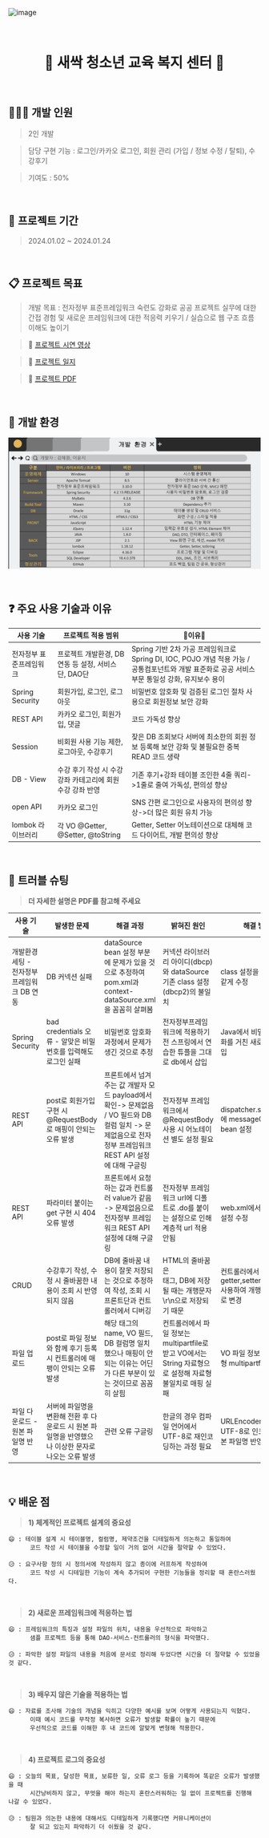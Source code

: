![image](https://github.com/hyewonkim1996/edu_project/assets/153244876/1c18d377-43c0-4a8e-a59a-90336753b1f8)

&nbsp;
&nbsp;

<h1 align="center"> 🌱 새싹 청소년 교육 복지 센터 🌱 </h1>

&nbsp;
&nbsp;

## 👩🏻‍💻 개발 인원
> 2인 개발

> 담당 구현 기능 : 로그인/카카오 로그인, 회원 관리 (가입 / 정보 수정 / 탈퇴), 수강후기

> 기여도 : 50%

&nbsp;
&nbsp;

## 📆 프로젝트 기간
> 2024.01.02 ~ 2024.01.24

&nbsp;
&nbsp;

## 📋 프로젝트 목표 
> 개발 목표 : 전자정부 표준프레임워크 숙련도 강화로 공공 프로젝트 실무에 대한 간접 경험 및 새로운 프레임워크에 대한 적응력 키우기 / 실습으로 웹 구조 흐름 이해도 높이기 

> 🔗 [프로젝트 시연 영상](https://www.youtube.com/watch?v=v1fOSp8c0Dk)

> 🔗 [프로젝트 일지](https://hyewonkim1996.tistory.com/category/%F0%9F%93%81%20%ED%94%84%EB%A1%9C%EC%A0%9D%ED%8A%B8%20%EC%9D%BC%EC%A7%80)

> 🔗 [프로젝트 PDF](https://github.com/hyewonkim1996/edu_project/blob/main/%EA%B3%B5%EA%B3%B5%20%EA%B5%90%EC%9C%A1%20%EC%84%9C%EB%B9%84%EC%8A%A4%20-%20%EC%83%88%EC%8B%B9%EC%B2%AD%EC%86%8C%EB%85%84%EA%B5%90%EC%9C%A1%EB%B3%B5%EC%A7%80%EC%84%BC%ED%84%B0.pdf)

&nbsp;
&nbsp;

## 🚧 개발 환경 
![image](https://github.com/hyewonkim1996/edu_project/blob/main/%EA%B3%B5%EA%B3%B5%20%EA%B5%90%EC%9C%A1%20%EC%84%9C%EB%B9%84%EC%8A%A4%20%EC%83%88%EC%8B%B9%EC%B2%AD%EC%86%8C%EB%85%84%EA%B5%90%EC%9C%A1%EB%B3%B5%EC%A7%80%EC%84%BC%ED%84%B0%20-%20%EA%B0%9C%EB%B0%9C%ED%99%98%EA%B2%BD.png?raw=true)

&nbsp;

## ❓ 주요 사용 기술과 이유

|사용 기술|프로젝트 적용 범위|🌟이유🌟|
|------|---|---|
|전자정부 표준프레임워크|프로젝트 개발환경, DB 연동 등 설정, 서비스단, DAO단|Spring 기반 2차 가공 프레임워크로 Spring DI, IOC, POJO 개념 적용 가능 / 공통컴포넌트와 개발 표준화로 공공 서비스 부문 통일성 강화, 유지보수 용이|
|Spring Security|회원가입, 로그인, 로그아웃|비밀번호 암호화 및 검증된 로그인 절차 사용으로 회원정보 보안 강화|
|REST API|카카오 로그인, 회원가입, 댓글|코드 가독성 향상|
|Session|비회원 사용 기능 제한, 로그아웃, 수강후기|잦은 DB 조회보다 서버에 최소한의 회원 정보 등록해 보안 강화 및 불필요한 중복 READ 코드 생략|
|DB - View|수강 후기 작성 시 수강 강좌 카테고리에 회원 수강 강좌 반영|기존 후기+강좌 테이블 조인한 4줄 쿼리->1줄로 줄여 가독성, 편의성 향상|
|open API|카카오 로그인|SNS 간편 로그인으로 사용자의 편의성 향상->더 많은 회원 유치 가능|
|lombok 라이브러리|각 VO @Getter, @Setter, @toString|Getter, Setter 어노테이션으로 대체해 코드 다이어트, 개발 편의성 향상|

&nbsp;

## 🔑 트러블 슈팅
> **더 자세한 설명은 PDF를 참고해 주세요**

|사용 기술|발생한 문제|해결 과정|밝혀진 원인|해결 방법|
|------|---|---|------|------|
|개발환경 세팅 - 전자정부 프레임워크 DB 연동|DB 커넥션 실패|dataSource bean 설정 부분에 문제가 있을 것으로 추정하여 pom.xml과 context-dataSource.xml을 꼼꼼히 살펴봄|커넥션 라이브러리 아이디(dbcp)와 dataSource 기존 class 설정(dbcp2)의 불일치|class 설정을 아이디와 같게 수정|
|Spring Security|bad credentials 오류 - 알맞은 비밀번호를 입력해도 로그인 실패|비밀번호 암호화 과정에서 문제가 생긴 것으로 추정|전자정부프레임워크에 적용하기 전 스프링에서 연습한 튜플을 그대로 db에서 삽입|Java에서 비밀번호 암호화를 거친 새로운 튜플 삽입|
|REST API|post로 회원가입 구현 시 @RequestBody로 매핑이 안되는 오류 발생|프론트에서 넘겨주는 값 개발자 모드 payload에서 확인-> 문제없음 / VO 필드와 DB 컬럼 일치 -> 문제없음으로 전자정부 프레임워크 REST API 설정에 대해 구글링|전자정부 프레임워크에서 @RequestBody 사용 시 어노테이션 별도 설정 필요|dispatcher.servlet.xml에 messageConverter bean 설정|
|REST API|파라미터 붙이는 get 구현 시 404 오류 발생|프론트에서 요청하는 값과 컨트롤러 value가 같음 -> 문제없음으로 전자정부 프레임워크 REST API 설정에 대해 구글링|전자정부 프레임워크 url에 디폴트로 .do를 붙이는 설정으로 인해 계층적 url 적용 안됨|web.xml에서 url 매핑 설정 수정|
|CRUD|수강후기 작성, 수정 시 줄바꿈한 내용이 조회 시 반영되지 않음|DB에 줄바꿈 내용이 잘못 저장되는 것으로 추정하여 작성, 조회 시 프론트단과 컨트롤러에서 디버깅|HTML의 줄바꿈은 <br>태그, DB에 저장될 때는 개행문자 \r\n으로 저장되기 때문|컨트롤러에서 getter,setter,replace 사용하여 개행문자 태그로 변경|
|파일 업로드|post로 파일 정보와 함께 후기 등록 시 컨트롤러에 매팽이 안되는 오류 발생|해당 태그의 name, VO 필드, DB 컬럼명 일치했으나 매핑이 안 되는 이유는 어딘가 다른 부분이 있는 것이므로 꼼꼼히 살핌|컨트롤러에서 파일 정보는 multipartfile로 받고 VO에서는 String 자료형으로 설정해 자료형 불일치로 매핑 실패|VO 파일 정보 필드 자료형 multipartfile로 수정|
|파일 다운로드 - 원본 파일명 반영|서버에 파일명을 변환해 전환 후 다운로드 시 원본 파일명을 반영했으나 이상한 문자로 나오는 오류 발생|관련 오류 구글링|한글의 경우 컴파일 언어에서 UTF-8로 재인코딩하는 과정 필요|URLEncoder 사용해 UTF-8로 인코딩 후 원본 파일명 반영|

&nbsp;

## 💡 배운 점

> **1) 체계적인 프로젝트 설계의 중요성**

```
😄 : 테이블 설계 시 테이블명, 컬럼명, 제약조건을 디테일하게 의논하고 통일하여
      코드 작성 시 테이블을 수정할 일이 거의 없어 시간을 절약할 수 있었다.

😥 : 요구사항 정의 시 정의서에 작성하지 않고 종이에 러프하게 작성하여
      코드 작성 시 디테일한 기능이 계속 추가되어 구현한 기능들을 정리할 때 혼란스러웠다.
```
&nbsp;

> **2) 새로운 프레임워크에 적응하는 법**

```
😄 : 프레임워크의 특징과 설정 파일의 위치, 내용을 우선적으로 파악하고
      샘플 프로젝트 등을 통해 DAO-서비스-컨트롤러의 형식을 파악했다.

😥 : 파악한 설정 파일의 내용을 처음에 문서로 정리해 두었다면 시간을 더 절약할 수 있었을 것 같다.
```
&nbsp;

> **3) 배우지 않은 기술을 적용하는 법**

```
😄 : 자료를 조사해 기술의 개념을 익히고 다양한 예시를 보며 어떻게 사용되는지 익혔다.
      이때 예시 코드를 무작정 복사하면 오류가 발생할 확률이 높기 때문에
      우선적으로 코드를 이해한 후 내 코드에 알맞게 변형해 적용한다.
```
&nbsp;

> **4) 프로젝트 로그의 중요성**

```
😄 : 오늘의 목표, 달성한 목표, 보류한 일, 오류 로그 등을 기록하여 똑같은 오류가 발생했을 때
      시간낭비하지 않고, 무엇을 해야 하는지 혼란스러워하는 일 없이 프로젝트를 진행해 나갈 수 있었다.

😥 : 팀원과 의논한 내용에 대해서도 디테일하게 기록했다면 커뮤니케이션이
      잘 되고 있는지 파악하기 더 쉬웠을 것 같다.
```

